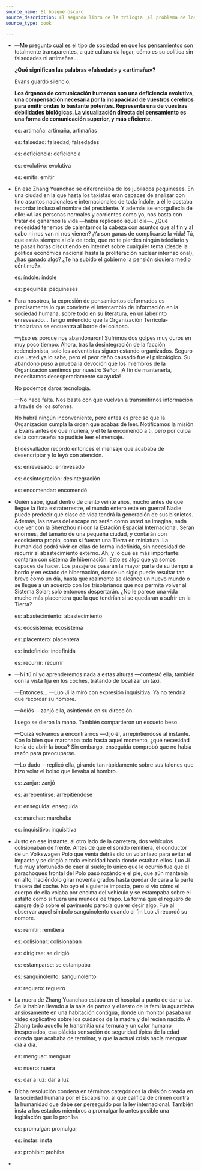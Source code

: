 ```yaml
---
source_name: El bosque oscuro
source_description: El segundo libro de la trilogía _El problema de los tres cuerpos_, de Cixin Liu.
source_type: book

---
```


- —Me pregunto cuál es el tipo de sociedad en que los pensamientos son totalmente transparentes, a qué cultura da lugar, cómo es su política sin falsedades ni artimañas…

    **¿Qué significan las palabras «falsedad» y «artimaña»?**

    Evans guardó silencio.

    **Los órganos de comunicación humanos son una deficiencia evolutiva, una compensación necesaria por la incapacidad de vuestros cerebros para emitir ondas lo bastante potentes. Representa una de vuestras debilidades biológicas. La visualización directa del pensamiento es una forma de comunicación superior, y más eficiente.**

    <div markdown="1" class="tagged-entries">

    es: artimaña: artimaña, artimañas

    es: falsedad: falsedad, falsedades

    es: deficiencia: deficiencia

    es: evolutivo: evolutiva

    es: emitir: emitir

    </div>

- En eso Zhang Yuanchao se diferenciaba de los jubilados pequineses. En una ciudad en la que hasta los taxistas eran capaces de analizar con tino asuntos nacionales e internacionales de toda índole, a él le costaba recordar incluso el nombre del presidente. Y además se enorgullecía de ello: «A las personas normales y corrientes como yo, nos basta con tratar de ganarnos la vida —había replicado aquel día—. ¿Qué necesidad tenemos de calentarnos la cabeza con asuntos que al fin y al cabo ni nos van ni nos vienen? ¡Ya son ganas de complicarse la vida! Tú, que estás siempre al día de todo, que no te pierdes ningún telediario y te pasas horas discutiendo en internet sobre cualquier tema (desde la política económica nacional hasta la proliferación nuclear internacional), ¿has ganado algo? ¿Te ha subido el gobierno la pensión siquiera medio céntimo?».

    <div markdown="1" class="tagged-entries">

    es: índole: índole

    es: pequinés: pequineses

    </div>

- Para nosotros, la expresión de pensamientos deformados es precisamente lo que convierte el intercambio de información en la sociedad humana, sobre todo en su literatura, en un laberinto enrevesado… Tengo entendido que la Organización Terrícola-trisolariana se encuentra al borde del colapso.

    —¡Eso es porque nos abandonaron! Sufrimos dos golpes muy duros en muy poco tiempo. Ahora, tras la desintegración de la facción redencionista, solo los adventistas siguen estando organizados. Seguro que usted ya lo sabe, pero el peor daño causado fue el psicológico. Su abandono puso a prueba la devoción que los miembros de la Organización sentimos por nuestro Señor. ¡A fin de mantenerla, necesitamos desesperadamente su ayuda!

    No podemos daros tecnología.

    —No hace falta. Nos basta con que vuelvan a transmitirnos información a través de los sofones.

    No habrá ningún inconveniente, pero antes es preciso que la Organización cumpla la orden que acabas de leer. Notificamos la misión a Evans antes de que muriera, y él te la encomendó a ti, pero por culpa de la contraseña no pudiste leer el mensaje.

    El desvallador recordó entonces el mensaje que acababa de desencriptar y lo leyó con atención.

    <div markdown="1" class="tagged-entries">

    es: enrevesado: enrevesado

    es: desintegración: desintegración

    es: encomendar: encomendó

    </div>

- Quién sabe, igual dentro de ciento veinte años, mucho antes de que llegue la flota extraterrestre, el mundo entero esté en guerra! Nadie puede predecir qué clase de vida tendrá la generación de sus bisnietos. Además, las naves del escape no serán como usted se imagina, nada que ver con la Shenzhou ni con la Estación Espacial Internacional. Serán enormes, del tamaño de una pequeña ciudad, y contarán con ecosistema propio, como si fueran una Tierra en miniatura. La humanidad podrá vivir en ellas de forma indefinida, sin necesidad de recurrir al abastecimiento externo. Ah, y lo que es más importante: contarán con sistema de hibernación. Esto es algo que ya somos capaces de hacer. Los pasajeros pasarán la mayor parte de su tiempo a bordo y en estado de hibernación, donde un siglo puede resultar tan breve como un día, hasta que realmente se alcance un nuevo mundo o se llegue a un acuerdo con los trisolarianos que nos permita volver al Sistema Solar; solo entonces despertarán. ¿No le parece una vida mucho más placentera que la que tendrían si se quedaran a sufrir en la Tierra?

    <div markdown="1" class="tagged-entries">

    es: abastecimiento: abastecimiento

    es: ecosistema: ecosistema

    es: placentero: placentera

    es: indefinido: indefinida

    es: recurrir: recurrir

    </div>

- —Ni tú ni yo aprenderemos nada a estas alturas —contestó ella, también con la vista fija en los coches, tratando de localizar un taxi.

    —Entonces… —Luo Ji la miró con expresión inquisitiva. Ya no tendría que recordar su nombre.

    —Adiós —zanjó ella, asintiendo en su dirección.

    Luego se dieron la mano. También compartieron un escueto beso.

    —Quizá volvamos a encontrarnos —dijo él, arrepintiéndose al instante. Con lo bien que marchaba todo hasta aquel momento, ¿qué necesidad tenía de abrir la boca? Sin embargo, enseguida comprobó que no había razón para preocuparse.

    —Lo dudo —replicó ella, girando tan rápidamente sobre sus talones que hizo volar el bolso que llevaba al hombro.

    <div markdown="1" class="tagged-entries">

    es: zanjar: zanjó

    es: arrepentirse: arrepitiéndose

    es: enseguida: enseguida

    es: marchar: marchaba

    es: inquisitivo: inquisitiva

    </div>

- Justo en ese instante, al otro lado de la carretera, dos vehículos colisionaban de frente. Antes de que el sonido remitiera, el conductor de un Volkswagen Polo que venía detrás dio un volantazo para evitar el impacto y se dirigió a toda velocidad hacia donde estaban ellos. Luo Ji fue muy afortunado de caer al suelo; lo único que le ocurrió fue que el parachoques frontal del Polo pasó rozándole el pie, que aún mantenía en alto, haciéndolo girar noventa grados hasta quedar de cara a la parte trasera del coche. No oyó el siguiente impacto, pero sí vio cómo el cuerpo de ella volaba por encima del vehículo y se estampaba sobre el asfalto como si fuera una muñeca de trapo. La forma que el reguero de sangre dejó sobre el pavimento parecía querer decir algo. Fue al observar aquel símbolo sanguinolento cuando al fin Luo Ji recordó su nombre.

    <div markdown="1" class="tagged-entries">

    es: remitir: remitiera

    es: colisionar: colisionaban

    es: dirigirse: se dirigió

    es: estamparse: se estampaba

    es: sanguinolento: sanguinolento

    es: reguero: reguero

    </div>

- La nuera de Zhang Yuanchao estaba en el hospital a punto de dar a luz. Se la habían llevado a la sala de partos y el resto de la familia aguardaba ansiosamente en una habitación contigua, donde un monitor pasaba un vídeo explicativo sobre los cuidados de la madre y del recién nacido. A Zhang todo aquello le transmitía una ternura y un calor humano inesperados, esa plácida sensación de seguridad típica de la edad dorada que acababa de terminar, y que la actual crisis hacía menguar día a día.

    <div markdown="1" class="tagged-entries">

    es: menguar: menguar

    es: nuero: nuera

    es: dar a luz: dar a luz

    </div>

- Dicha resolución condena en términos categóricos la división creada en la sociedad humana por el Escapismo, al que califica de crimen contra la humanidad que debe ser perseguido por la ley internacional. También insta a los estados miembros a promulgar lo antes posible una legislación que lo prohíba.

    <div markdown="1" class="tagged-entries">

    es: promulgar: promulgar

    es: instar: insta

    es: prohibir: prohíba

    </div>

- 